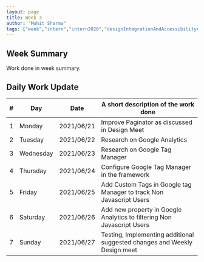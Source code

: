 ```yaml
---
layout: page
title: Week 3
author: "Mohit Sharma"
tags: ["week","intern","intern2020","designIntegrationAndAccessibilityAudit","week#3","eval#1"]
---
```


## Week Summary

 
Work done in week summary.

## Daily Work Update

|\#|Day|Date|A short description of the work done|  
|---	|---	|---	|---	|  
|1   	| Monday 	|   2021/06/21	| Improve Paginator as discussed in Design Meet |  
|2   	| Tuesday  	|   2021/06/22	| Research on Google Analytics	|  
|3   	| Wednesday  	|  2021/06/23 	| Research on Google Tag Manager |  
|4   	| Thursday  	|   2021/06/24	| Configure Google Tag Manager in the framework |  
|5   	| Friday  	|   2021/06/25	| Add Custom Tags in Google tag Manager to track Non Javascript Users |  
|6   	| Saturday  	|   2021/06/26	| Add new property in Google Analytics to filtering Non Javascript Users |  
|7   	| Sunday  	|   2021/06/27	| Testing, Implementing additional suggested changes and Weekly Design meet |  
